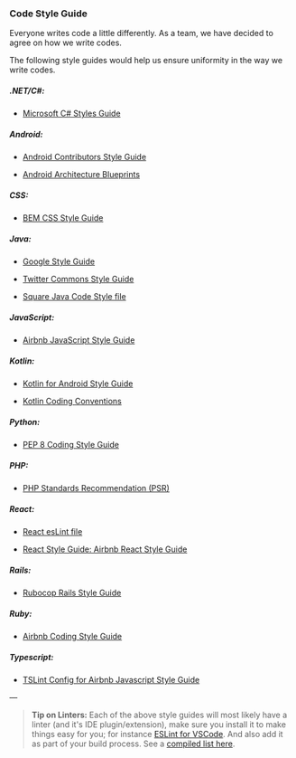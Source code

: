 ### Code Style Guide

Everyone writes code a little differently. As a team, we have decided to agree on how we write codes.

The following style guides would help us ensure uniformity in the way we write codes.

##### .NET/C#:
- [Microsoft C# Styles Guide](https://docs.microsoft.com/en-us/dotnet/csharp/programming-guide/inside-a-program/coding-conventions)

##### Android:
- [Android Contributors Style Guide](https://source.android.com/setup/contribute/code-style)

- [Android Architecture Blueprints](https://github.com/googlesamples/android-architecture)

##### CSS:
- [BEM CSS Style Guide](https://github.com/FITTS/engineering-playbook/tree/master/5.%20Developing/CSS%20Naming%20Convention)

##### Java:
- [Google Style Guide](https://google.github.io/styleguide/javaguide.html)

- [Twitter Commons Style Guide](http://bit.ly/2BgUUKf)

- [Square Java Code Style file](https://github.com/square/java-code-styles)

##### JavaScript:
- [Airbnb JavaScript Style Guide](https://github.com/airbnb/javascript)

##### Kotlin:
- [Kotlin for Android Style Guide](https://android.github.io/kotlin-guides/style.html)

- [Kotlin Coding Conventions](https://kotlinlang.org/docs/reference/coding-conventions.html)

##### Python:
- [PEP 8 Coding Style Guide](https://www.python.org/dev/peps/pep-0008/)

##### PHP:
- [PHP Standards Recommendation (PSR)](https://www.php-fig.org/psr/)

##### React:
- [React esLint file](https://goo.gl/6ADSZb)

- [React Style Guide: Airbnb React Style Guide](https://github.com/airbnb/javascript/tree/master/react)

##### Rails:
- [Rubocop Rails Style Guide](https://github.com/rubocop-hq/rails-style-guide)

##### Ruby:
- [Airbnb Coding Style Guide](https://github.com/airbnb/ruby)

##### Typescript:
- [TSLint Config for Airbnb Javascript Style Guide](https://www.npmjs.com/package/tslint-config-airbnb)

&mdash;

>**Tip on Linters:**
>Each of the above style guides will most likely have a linter (and it's IDE plugin/extension), make sure you install it to make things easy for you; for instance [ESLint for VSCode](https://marketplace.visualstudio.com/items?itemName=dbaeumer.vscode-eslint). And also add it as part of your build process. See a [compiled list here](https://github.com/FITTSOSP/awesome-linters).
